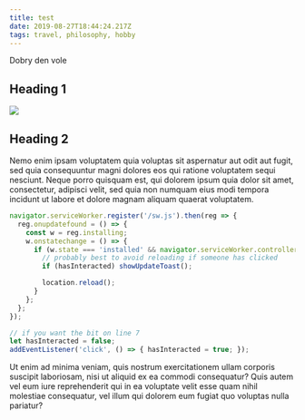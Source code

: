 ```yaml
---
title: test
date: 2019-08-27T18:44:24.217Z
tags: travel, philosophy, hobby
---
```

Dobry den vole

## Heading 1

![](/assets/brett-jordan-1329359-unsplash.jpg)

## Heading 2

Nemo enim ipsam voluptatem quia voluptas sit aspernatur aut odit aut fugit, sed quia consequuntur magni dolores eos qui ratione voluptatem sequi nesciunt. Neque porro quisquam est, qui dolorem ipsum quia dolor sit amet, consectetur, adipisci velit, sed quia non numquam eius modi tempora incidunt ut labore et dolore magnam aliquam quaerat voluptatem.

```js
navigator.serviceWorker.register('/sw.js').then(reg => {
  reg.onupdatefound = () => {
    const w = reg.installing;
    w.onstatechange = () => {
      if (w.state === 'installed' && navigator.serviceWorker.controller) {
        // probably best to avoid reloading if someone has clicked
        if (hasInteracted) showUpdateToast();

        location.reload();
      }
    };
  };
});

// if you want the bit on line 7
let hasInteracted = false;
addEventListener('click', () => { hasInteracted = true; });
```

Ut enim ad minima veniam, quis nostrum exercitationem ullam corporis suscipit laboriosam, nisi ut aliquid ex ea commodi consequatur? Quis autem vel eum iure reprehenderit qui in ea voluptate velit esse quam nihil molestiae consequatur, vel illum qui dolorem eum fugiat quo voluptas nulla pariatur?